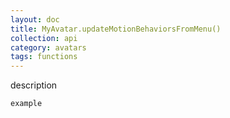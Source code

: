 ```yaml
---
layout: doc
title: MyAvatar.updateMotionBehaviorsFromMenu()
collection: api
category: avatars
tags: functions
---
```


description

```
example
```
